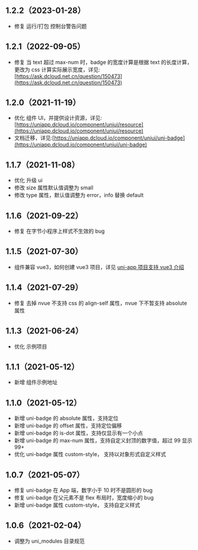 ## 1.2.2（2023-01-28）

- 修复 运行/打包 控制台警告问题

## 1.2.1（2022-09-05）

- 修复 当 text 超过 max-num 时，badge 的宽度计算是根据 text 的长度计算，更改为 css 计算实际展示宽度，详见:[https://ask.dcloud.net.cn/question/150473](https://ask.dcloud.net.cn/question/150473)

## 1.2.0（2021-11-19）

- 优化 组件 UI，并提供设计资源，详见:[https://uniapp.dcloud.io/component/uniui/resource](https://uniapp.dcloud.io/component/uniui/resource)
- 文档迁移，详见:[https://uniapp.dcloud.io/component/uniui/uni-badge](https://uniapp.dcloud.io/component/uniui/uni-badge)

## 1.1.7（2021-11-08）

- 优化 升级 ui
- 修改 size 属性默认值调整为 small
- 修改 type 属性，默认值调整为 error，info 替换 default

## 1.1.6（2021-09-22）

- 修复 在字节小程序上样式不生效的 bug

## 1.1.5（2021-07-30）

- 组件兼容 vue3，如何创建 vue3 项目，详见 [uni-app 项目支持 vue3 介绍](https://ask.dcloud.net.cn/article/37834)

## 1.1.4（2021-07-29）

- 修复 去掉 nvue 不支持 css 的 align-self 属性，nvue 下不暂支持 absolute 属性

## 1.1.3（2021-06-24）

- 优化 示例项目

## 1.1.1（2021-05-12）

- 新增 组件示例地址

## 1.1.0（2021-05-12）

- 新增 uni-badge 的 absolute 属性，支持定位
- 新增 uni-badge 的 offset 属性，支持定位偏移
- 新增 uni-badge 的 is-dot 属性，支持仅显示有一个小点
- 新增 uni-badge 的 max-num 属性，支持自定义封顶的数字值，超过 99 显示 99+
- 优化 uni-badge 属性 custom-style， 支持以对象形式自定义样式

## 1.0.7（2021-05-07）

- 修复 uni-badge 在 App 端，数字小于 10 时不是圆形的 bug
- 修复 uni-badge 在父元素不是 flex 布局时，宽度缩小的 bug
- 新增 uni-badge 属性 custom-style， 支持自定义样式

## 1.0.6（2021-02-04）

- 调整为 uni_modules 目录规范
